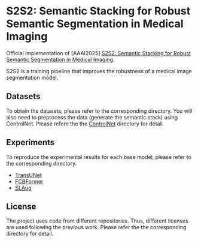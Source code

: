 # S2S2: Semantic Stacking for Robust Semantic Segmentation in Medical Imaging

Official implementation of [AAAI2025] [S2S2: Semantic Stacking for Robust Semantic Segmentation in Medical Imaging](url).

S2S2 is a training pipeline that improves the robustness of a medical image segmentation model.

## Datasets

To obtain the datasets, please refer to the corresponding directory. You will also need to preprocess the data (generate the semantic stack) using ControlNet. Please refere the the [ControlNet](./ControlNet) directory for detail.

## Experiments

To reproduce the experimental results for each base model, please refer to the corresponding directory.

+ [TransUNet](./TransUNet)
+ [FCBFormer](./FCBFormer)
+ [SLAug](./SLAug) 

## License

The project uses code from different repositories. Thus, different licenses are used following the previous work. Please refer the the corresponding directory for detail.
